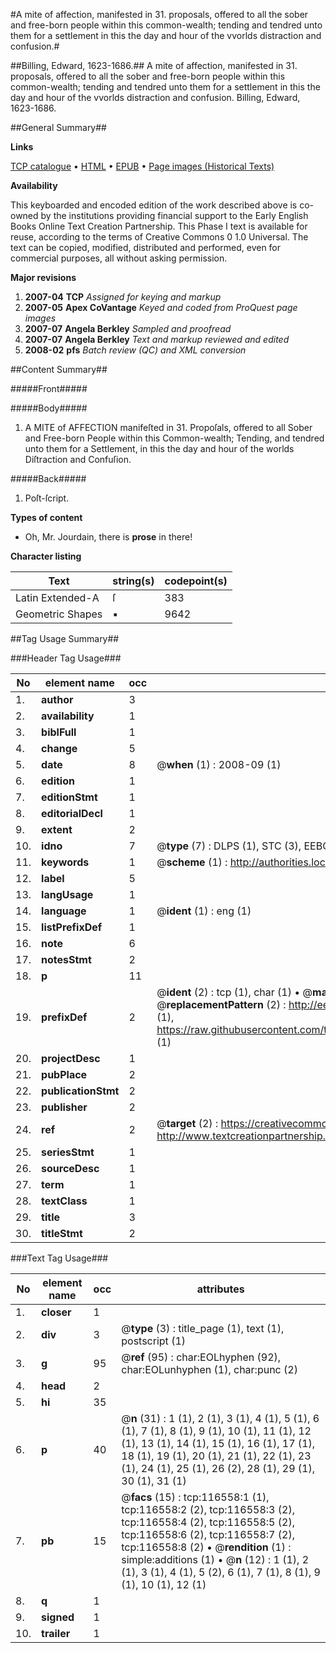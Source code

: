 #A mite of affection, manifested in 31. proposals, offered to all the sober and free-born people within this common-wealth; tending and tendred unto them for a settlement in this the day and hour of the vvorlds distraction and confusion.#

##Billing, Edward, 1623-1686.##
A mite of affection, manifested in 31. proposals, offered to all the sober and free-born people within this common-wealth; tending and tendred unto them for a settlement in this the day and hour of the vvorlds distraction and confusion.
Billing, Edward, 1623-1686.

##General Summary##

**Links**

[TCP catalogue](http://www.ota.ox.ac.uk/tcp/)  • 
[HTML](http://tei.it.ox.ac.uk/tcp/Texts-HTML/free/A76/A76714.html)  • 
[EPUB](http://tei.it.ox.ac.uk/tcp/Texts-EPUB/free/A76/A76714.epub) • 
[Page images (Historical Texts)](https://data.historicaltexts.jisc.ac.uk/view?pubId=eebo-99864331e&pageId=eebo-99864331e-116558-1)

**Availability**

This keyboarded and encoded edition of the
	       work described above is co-owned by the institutions
	       providing financial support to the Early English Books
	       Online Text Creation Partnership. This Phase I text is
	       available for reuse, according to the terms of Creative
	       Commons 0 1.0 Universal. The text can be copied,
	       modified, distributed and performed, even for
	       commercial purposes, all without asking permission.

**Major revisions**

1. __2007-04__ __TCP__ *Assigned for keying and markup*
1. __2007-05__ __Apex CoVantage__ *Keyed and coded from ProQuest page images*
1. __2007-07__ __Angela Berkley__ *Sampled and proofread*
1. __2007-07__ __Angela Berkley__ *Text and markup reviewed and edited*
1. __2008-02__ __pfs__ *Batch review (QC) and XML conversion*

##Content Summary##

#####Front#####

#####Body#####

1. A MITE of AFFECTION manifeſted in 31. Propoſals, offered to all Sober and Free-born People within this Common-wealth; Tending, and tendred unto them for a Settlement, in this the day and hour of the worlds Diſtraction and Confuſion.

#####Back#####

1. Poſt-ſcript.

**Types of content**

  * Oh, Mr. Jourdain, there is **prose** in there!

**Character listing**


|Text|string(s)|codepoint(s)|
|---|---|---|
|Latin Extended-A|ſ|383|
|Geometric Shapes|▪|9642|

##Tag Usage Summary##

###Header Tag Usage###

|No|element name|occ|attributes|
|---|---|---|---|
|1.|__author__|3||
|2.|__availability__|1||
|3.|__biblFull__|1||
|4.|__change__|5||
|5.|__date__|8| @__when__ (1) : 2008-09 (1)|
|6.|__edition__|1||
|7.|__editionStmt__|1||
|8.|__editorialDecl__|1||
|9.|__extent__|2||
|10.|__idno__|7| @__type__ (7) : DLPS (1), STC (3), EEBO-CITATION (1), PROQUEST (1), VID (1)|
|11.|__keywords__|1| @__scheme__ (1) : http://authorities.loc.gov/ (1)|
|12.|__label__|5||
|13.|__langUsage__|1||
|14.|__language__|1| @__ident__ (1) : eng (1)|
|15.|__listPrefixDef__|1||
|16.|__note__|6||
|17.|__notesStmt__|2||
|18.|__p__|11||
|19.|__prefixDef__|2| @__ident__ (2) : tcp (1), char (1)  •  @__matchPattern__ (2) : ([0-9\-]+):([0-9IVX]+) (1), (.+) (1)  •  @__replacementPattern__ (2) : http://eebo.chadwyck.com/downloadtiff?vid=$1&page=$2 (1), https://raw.githubusercontent.com/textcreationpartnership/Texts/master/tcpchars.xml#$1 (1)|
|20.|__projectDesc__|1||
|21.|__pubPlace__|2||
|22.|__publicationStmt__|2||
|23.|__publisher__|2||
|24.|__ref__|2| @__target__ (2) : https://creativecommons.org/publicdomain/zero/1.0/ (1), http://www.textcreationpartnership.org/docs/. (1)|
|25.|__seriesStmt__|1||
|26.|__sourceDesc__|1||
|27.|__term__|1||
|28.|__textClass__|1||
|29.|__title__|3||
|30.|__titleStmt__|2||


###Text Tag Usage###

|No|element name|occ|attributes|
|---|---|---|---|
|1.|__closer__|1||
|2.|__div__|3| @__type__ (3) : title_page (1), text (1), postscript (1)|
|3.|__g__|95| @__ref__ (95) : char:EOLhyphen (92), char:EOLunhyphen (1), char:punc (2)|
|4.|__head__|2||
|5.|__hi__|35||
|6.|__p__|40| @__n__ (31) : 1 (1), 2 (1), 3 (1), 4 (1), 5 (1), 6 (1), 7 (1), 8 (1), 9 (1), 10 (1), 11 (1), 12 (1), 13 (1), 14 (1), 15 (1), 16 (1), 17 (1), 18 (1), 19 (1), 20 (1), 21 (1), 22 (1), 23 (1), 24 (1), 25 (1), 26 (2), 28 (1), 29 (1), 30 (1), 31 (1)|
|7.|__pb__|15| @__facs__ (15) : tcp:116558:1 (1), tcp:116558:2 (2), tcp:116558:3 (2), tcp:116558:4 (2), tcp:116558:5 (2), tcp:116558:6 (2), tcp:116558:7 (2), tcp:116558:8 (2)  •  @__rendition__ (1) : simple:additions (1)  •  @__n__ (12) : 1 (1), 2 (1), 3 (1), 4 (1), 5 (2), 6 (1), 7 (1), 8 (1), 9 (1), 10 (1), 12 (1)|
|8.|__q__|1||
|9.|__signed__|1||
|10.|__trailer__|1||
